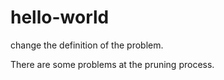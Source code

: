 # hello-world

change the definition of the problem.

There are some problems at the pruning process.
